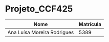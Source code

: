 # Projeto_CCF425

| Nome                             | Matrícula |
| -------------------------------- | --------- |
| Ana Luísa Moreira Rodrigues      | 5389      |
